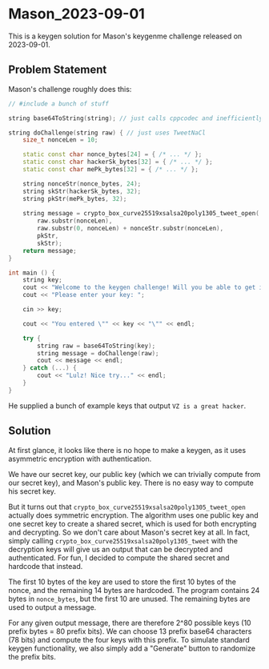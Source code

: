 # Mason_2023-09-01

This is a keygen solution for Mason's keygenme challenge released on 2023-09-01.

## Problem Statement

Mason's challenge roughly does this:

```cpp
// #include a bunch of stuff

string base64ToString(string); // just calls cppcodec and inefficiently copies byte-by-byte lol

string doChallenge(string raw) { // just uses TweetNaCl
    size_t nonceLen = 10;

    static const char nonce_bytes[24] = { /* ... */ };
    static const char hackerSk_bytes[32] = { /* ... */ };
    static const char mePk_bytes[32] = { /* ... */ };

    string nonceStr(nonce_bytes, 24);
    string skStr(hackerSk_bytes, 32);
    string pkStr(mePk_bytes, 32);
    
    string message = crypto_box_curve25519xsalsa20poly1305_tweet_open(
        raw.substr(nonceLen),
        raw.substr(0, nonceLen) + nonceStr.substr(nonceLen),
        pkStr,
        skStr);
    return message;
}

int main () {
    string key;
    cout << "Welcome to the keygen challenge! Will you be able to get in? Is VZ the master hacker?" << endl;
    cout << "Please enter your key: ";

    cin >> key;

    cout << "You entered \"" << key << "\"" << endl;

    try {
        string raw = base64ToString(key);
        string message = doChallenge(raw);
        cout << message << endl;
    } catch (...) {
        cout << "Lulz! Nice try..." << endl;
    }
}
```

He supplied a bunch of example keys that output `VZ is a great hacker`.

## Solution

At first glance, it looks like there is no hope to make a keygen, as it uses asymmetric encryption with authentication.

We have our secret key, our public key (which we can trivially compute from our secret key), and Mason's public key.
There is no easy way to compute his secret key.

But it turns out that `crypto_box_curve25519xsalsa20poly1305_tweet_open` actually does symmetric encryption.
The algorithm uses one public key and one secret key to create a shared secret, which is used for both
encrypting and decrypting. So we don't care about Mason's secret key at all. In fact, simply calling
`crypto_box_curve25519xsalsa20poly1305_tweet` with the decryption keys will give us an output that can be decrypted and authenticated.
For fun, I decided to compute the shared secret and hardcode that instead.

The first 10 bytes of the key are used to store the first 10 bytes of the nonce, and the remaining 14 bytes are hardcoded.
The program contains 24 bytes in `nonce_bytes`, but the first 10 are unused. The remaining bytes are used to output a message.

For any given output message, there are therefore 2^80 possible keys (10 prefix bytes = 80 prefix bits).
We can choose 13 prefix base64 characters (78 bits) and compute the four keys with this prefix.
To simulate standard keygen functionality, we also simply add a "Generate" button to randomize the prefix bits.
